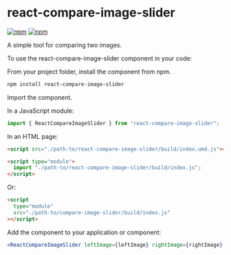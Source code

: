 # react-compare-image-slider

[![npm](https://img.shields.io/npm/v/react-compare-image-slider)](https://www.npmjs.com/package/react-compare-image-slider) [![npm](https://img.shields.io/npm/l/compare-image-slider)](../../LICENSE)

A simple tool for comparing two images.

To use the react-compare-image-slider component in your code:

From your project folder, install the component from npm.

```sh
npm install react-compare-image-slider
```

Import the component.

In a JavaScript module:

```js
import { ReactCompareImageSlider } from "react-compare-image-slider";
```

In an HTML page:

```html
<script src="./path-to/react-compare-image-slider/build/index.umd.js"></script>
```

```html
<script type="module">
  import "./path-to/react-compare-image-slider/build/index.js";
</script>
```

Or:

```html
<script
  type="module"
  src="./path-to/compare-image-slider/build/index.js"
></script>
```

Add the component to your application or component:

```jsx
<ReactCompareImageSlider leftImage={leftImage} rightImage={rightImage} />
```
